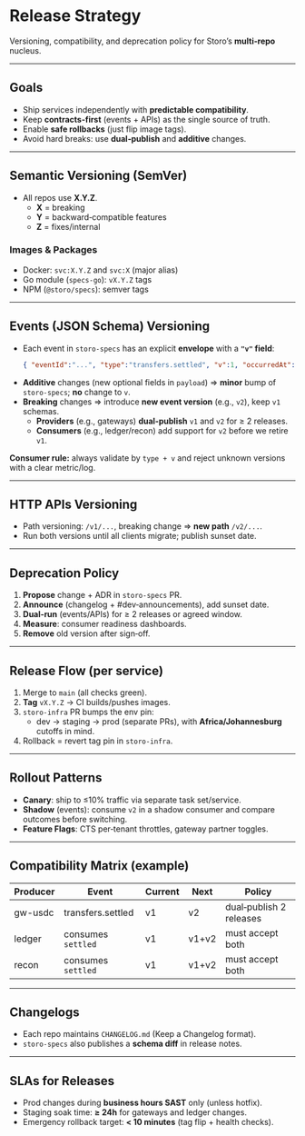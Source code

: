 # Release Strategy

Versioning, compatibility, and deprecation policy for Storo’s **multi‑repo** nucleus.

---

## Goals
- Ship services independently with **predictable compatibility**.
- Keep **contracts-first** (events + APIs) as the single source of truth.
- Enable **safe rollbacks** (just flip image tags).
- Avoid hard breaks: use **dual‑publish** and **additive** changes.

---

## Semantic Versioning (SemVer)
- All repos use **X.Y.Z**.
  - **X** = breaking
  - **Y** = backward‑compatible features
  - **Z** = fixes/internal

### Images & Packages
- Docker: `svc:X.Y.Z` and `svc:X` (major alias)
- Go module (`specs-go`): `vX.Y.Z` tags
- NPM (`@storo/specs`): semver tags

---

## Events (JSON Schema) Versioning
- Each event in `storo-specs` has an explicit **envelope** with a **`"v"` field**:
  ```json
  { "eventId":"...", "type":"transfers.settled", "v":1, "occurredAt":"...", "transferId":"...", "tenantId":"...", "payload":{...} }
  ```
- **Additive** changes (new optional fields in `payload`) ⇒ **minor** bump of `storo-specs`; **no** change to `v`.
- **Breaking** changes ⇒ introduce **new event version** (e.g., `v2`), keep `v1` schemas.  
  - **Providers** (e.g., gateways) **dual‑publish** `v1` and `v2` for ≥ 2 releases.
  - **Consumers** (e.g., ledger/recon) add support for `v2` before we retire `v1`.

**Consumer rule:** always validate by `type + v` and reject unknown versions with a clear metric/log.

---

## HTTP APIs Versioning
- Path versioning: `/v1/...`, breaking change ⇒ **new path** `/v2/...`.
- Run both versions until all clients migrate; publish sunset date.

---

## Deprecation Policy
1. **Propose** change + ADR in `storo-specs` PR.
2. **Announce** (changelog + #dev‑announcements), add sunset date.
3. **Dual‑run** (events/APIs) for ≥ 2 releases or agreed window.
4. **Measure**: consumer readiness dashboards.
5. **Remove** old version after sign‑off.

---

## Release Flow (per service)
1. Merge to `main` (all checks green).
2. **Tag** `vX.Y.Z` → CI builds/pushes images.
3. `storo-infra` PR bumps the env pin:
   - dev → staging → prod (separate PRs), with **Africa/Johannesburg** cutoffs in mind.
4. Rollback = revert tag pin in `storo-infra`.

---

## Rollout Patterns
- **Canary**: ship to ≤10% traffic via separate task set/service.
- **Shadow** (events): consume `v2` in a shadow consumer and compare outcomes before switching.
- **Feature Flags**: CTS per‑tenant throttles, gateway partner toggles.

---

## Compatibility Matrix (example)

| Producer | Event | Current | Next | Policy |
|---|---|---|---|---|
| gw-usdc | transfers.settled | v1 | v2 | dual‑publish 2 releases |
| ledger  | consumes `settled` | v1 | v1+v2 | must accept both |
| recon   | consumes `settled` | v1 | v1+v2 | must accept both |

---

## Changelogs
- Each repo maintains `CHANGELOG.md` (Keep a Changelog format).
- `storo-specs` also publishes a **schema diff** in release notes.

---

## SLAs for Releases
- Prod changes during **business hours SAST** only (unless hotfix).
- Staging soak time: **≥ 24h** for gateways and ledger changes.
- Emergency rollback target: **< 10 minutes** (tag flip + health checks).
